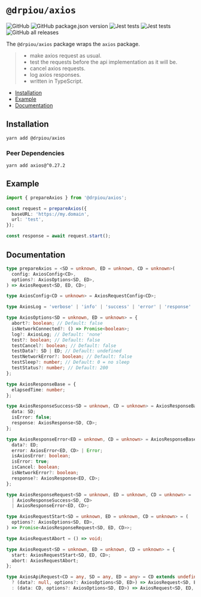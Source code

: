 # `@drpiou/axios`

![GitHub](https://img.shields.io/github/license/drpiou/axios)
![GitHub package.json version](https://img.shields.io/github/package-json/v/drpiou/axios)
![Jest tests](https://img.shields.io/badge/passed%20test-1-green)
![Jest tests](https://img.shields.io/badge/stage-experimental-important)
![GitHub all releases](https://img.shields.io/github/downloads/drpiou/axios/total)

The `@drpiou/axios` package wraps the `axios` package.

> - make axios request as usual.
> - test the requests before the api implementation as it will be.
> - cancel axios requests.
> - log axios responses.
> - written in TypeScript.

<!--ts-->

- [Installation](#installation)
- [Example](#example)
- [Documentation](#documentation)

<!--te-->

## Installation

```shell
yarn add @drpiou/axios
```

### Peer Dependencies

```shell
yarn add axios@^0.27.2
```

## Example

```typescript jsx
import { prepareAxios } from '@drpiou/axios';

const request = prepareAxios({
  baseURL: 'https://my.domain',
  url: 'test',
});

const response = await request.start();
```

## Documentation

```typescript
type prepareAxios = <SD = unknown, ED = unknown, CD = unknown>(
  config: AxiosConfig<CD>,
  options?: AxiosOptions<SD, ED>,
) => AxiosRequest<SD, ED, CD>;

type AxiosConfig<CD = unknown> = AxiosRequestConfig<CD>;

type AxiosLog = 'verbose' | 'info' | 'success' | 'error' | 'response' | 'none';

type AxiosOptions<SD = unknown, ED = unknown> = {
  abort?: boolean; // Default: false
  isNetworkConnected?: () => Promise<boolean>;
  log?: AxiosLog; // Default: 'none'
  test?: boolean; // Default: false
  testCancel?: boolean; // Default: false
  testData?: SD | ED; // Default: undefined
  testNetworkError?: boolean; // Default: false
  testSleep?: number; // Default: 0 = no sleep
  testStatus?: number; // Default: 200
};

type AxiosResponseBase = {
  elapsedTime: number;
};

type AxiosResponseSuccess<SD = unknown, CD = unknown> = AxiosResponseBase & {
  data: SD;
  isError: false;
  response: AxiosResponse<SD, CD>;
};

type AxiosResponseError<ED = unknown, CD = unknown> = AxiosResponseBase & {
  data?: ED;
  error: AxiosError<ED, CD> | Error;
  isAxiosError: boolean;
  isError: true;
  isCancel: boolean;
  isNetworkError?: boolean;
  response?: AxiosResponse<ED, CD>;
};

type AxiosResponseRequest<SD = unknown, ED = unknown, CD = unknown> =
  | AxiosResponseSuccess<SD, CD>
  | AxiosResponseError<ED, CD>;

type AxiosRequestStart<SD = unknown, ED = unknown, CD = unknown> = (
  options?: AxiosOptions<SD, ED>,
) => Promise<AxiosResponseRequest<SD, ED, CD>>;

type AxiosRequestAbort = () => void;

type AxiosRequest<SD = unknown, ED = unknown, CD = unknown> = {
  start: AxiosRequestStart<SD, ED, CD>;
  abort: AxiosRequestAbort;
};

type AxiosApiRequest<CD = any, SD = any, ED = any> = CD extends undefined
  ? (data?: null, options?: AxiosOptions<SD, ED>) => AxiosRequest<SD, ED, CD>
  : (data: CD, options?: AxiosOptions<SD, ED>) => AxiosRequest<SD, ED, CD>;
```
